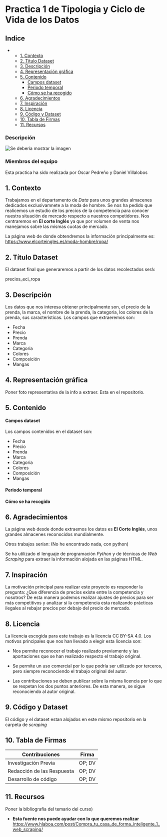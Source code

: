 # Practica 1 de Tipologia y Ciclo de Vida de los Datos

## Indice

- 
  * [1. Contexto](#1-contexto)
  * [2. Título Dataset](#2-t-tulo-dataset)
  * [3. Descripción](#3-descripci-n)
  * [4. Representación gráfica](#4-representaci-n-gr-fica)
  * [5. Contenido](#5-contenido)
      - [Campos dataset](#campos-dataset)
      - [Periodo temporal](#periodo-temporal)
      - [Cómo se ha recogido](#c-mo-se-ha-recogido)
  * [6. Agradecimientos](#6-agradecimientos)
  * [7. Inspiración](#7-inspiraci-n)
  * [8. Licencia](#8-licencia)
  * [9. Código y Dataset](#9-c-digo-y-dataset)
  * [10. Tabla de Firmas](#10-tabla-de-firmas)
  * [11. Recursos](#11-recursos)


### Descripción

![Se debería mostrar la imagen]( 'https://github.com/danivillalobostorrejon/PedrenoVillalobos/pdf/moda_eci.jpg')

### Miembros del equipo

Esta practica ha sido realizada por Oscar Pedreño y Daniel Villalobos

## 1. Contexto
<p align="justify">

Trabajamos en el departamento de *Data* para unos grandes almacenes dedicados exclusivamnete a la moda de hombre. Se nos ha pedido que realicemos un estudio de los precios de la competencia para conocer nuestra situación de mercado respecto a nuestros competidores. Nos centraremos en **El corte Inglés** ya que por volumen de venta nos manejamos sobre las mismas cuotas de mercado.

La página web de donde obtendremos la información principalmente es:
https://www.elcorteingles.es/moda-hombre/ropa/
</p> 


## 2. Título Dataset

El dataset final que generaremos a partir de los datos recolectados serà:

precios_eci_ropa

## 3. Descripción

<p align="justify">

Los datos que nos interesa obtener principalmente son, el precio de la prenda, la marca, el nombre de la prenda, la categoria, los colores de la prenda, sus características.
Los campos que extraeremos son:

* Fecha
* Precio
* Prenda
* Marca
* Categoria
* Colores
* Composición
* Mangas

</p>

## 4. Representación gráfica

Poner foto representativa de la info a extraer. Esta en el repositorio.

## 5. Contenido

#### Campos dataset
Los campos contenidos en el dataset son:

* Fecha
* Precio
* Prenda
* Marca
* Categoria
* Colores
* Composición
* Mangas

#### Periodo temporal


#### Cómo se ha recogido



## 6. Agradecimientos

La página web desde donde extraemos los datos es **El Corte Inglés**, unos grandes almacenes reconocidos mundialmente.

Otros trabajos serían: (No he encontrado nada, con python)

Se ha utilizado el lenguaje de programación *Python* y de técnicas de *Web Scraping* para extraer la información alojada en las páginas HTML.


## 7. Inspiración

<p align="justify">

La motivación principal para realizar este proyecto es responder la pregunta: ¿Que diferencia de precios existe entre la competencia y nosotros? De esta manera podemos realizar ajustes de precios para ser más competitivos y analizar si la competencia esta realizando prácticas ilegales al rebajar precios por debajo del precio de mercado.

</p>

## 8. Licencia
<p align="justify">

La licencia escogida para este trabajo es la licencia CC BY-SA 4.0. Los motivos principales que nos han llevado a elegir esta licencia son:

* Nos permite reconocer el trabajo realizado previamente y las aportaciones que se han realizado respecto el trabajo original. 

* Se permite un uso comercial por lo que podría ser utilizado por terceros, pero siempre reconociendo el trabajo original del autor. 

* Las contribuciones se deben publicar sobre la misma licencia por lo que se respetan los dos puntos anteriores. De esta manera, se sigue reconociendo al autor original.

</p>

## 9. Código y Dataset 

El código y el dataset estan alojados en este mismo repositorio en la carpeta de *scraping*

## 10. Tabla de Firmas

| Contribuciones | Firma |
| --------- | ---------| 
| Investigación Previa| OP; DV |
| Redacción de las Respuesta| OP; DV |
| Desarrollo de código | OP; DV |

## 11. Recursos

Poner la bibliografia del temario del curso)


* **Esta fuente nos puede ayudar con lo que queremos realizar**
https://www.hlaboa.com/post/Compra_tu_casa_de_forma_inteligente_1_web_scraping/
